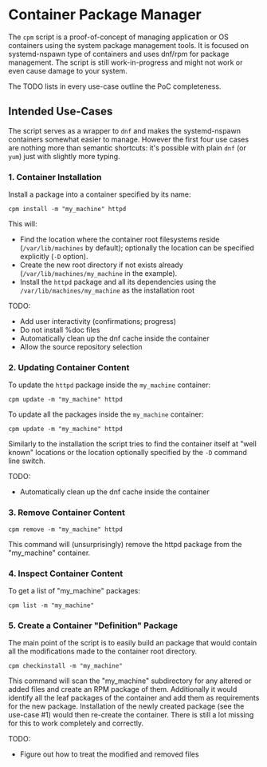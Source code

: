 # Container Package Manager

The `cpm` script is a proof-of-concept of managing application or OS containers using the system package management tools.
It is focused on systemd-nspawn type of containers and uses dnf/rpm for package management. The script is still
work-in-progress and might not work or even cause damage to your system.

The TODO lists in every use-case outline the PoC completeness.

## Intended Use-Cases

The script serves as a wrapper to `dnf` and makes the systemd-nspawn containers somewhat easier to manage. However the
first four use cases are nothing more than semantic shortcuts: it's possible with plain `dnf` (or `yum`) just with
slightly more typing.

### 1. Container Installation

Install a package into a container specified by its name:

```
cpm install -m "my_machine" httpd
```

This will:
* Find the location where the container root filesystems reside (`/var/lib/machines` by default); optionally the location can be
specified explicitly (`-D` option).
* Create the new root directory if not exists already (`/var/lib/machines/my_machine` in the example).
* Install the `httpd` package and all its dependencies using the `/var/lib/machines/my_machine` as the installation root

TODO:
* Add user interactivity (confirmations; progress)
* Do not install %doc files
* Automatically clean up the dnf cache inside the container
* Allow the source repository selection

### 2. Updating Container Content

To update the `httpd` package inside the `my_machine` container:

```
cpm update -m "my_machine" httpd
```

To update all the packages inside the `my_machine` container:

```
cpm update -m "my_machine" httpd
```

Similarly to the installation the script tries to find the container itself at "well known" locations or the location
optionally specified by the `-D` command line switch.

TODO:

* Automatically clean up the dnf cache inside the container

### 3. Remove Container Content


```
cpm remove -m "my_machine" httpd
```

This command will (unsurprisingly) remove the httpd package from the "my_machine" container.


### 4. Inspect Container Content

To get a list of "my_machine" packages:

```
cpm list -m "my_machine"
```

### 5. Create a Container "Definition" Package

The main point of the script is to easily build an package that would contain all the modifications made to the container
root directory.

```
cpm checkinstall -m "my_machine"
```

This command will scan the "my_machine" subdirectory for any altered or added files and create an RPM package of them.
Additionally it would identify all the leaf packages of the container and add them as requirements for the new package.
Installation of the newly created package (see the use-case #1) would then re-create the container. There is still a lot
missing for this to work completely and correctly.

TODO:
* Figure out how to treat the modified and removed files

